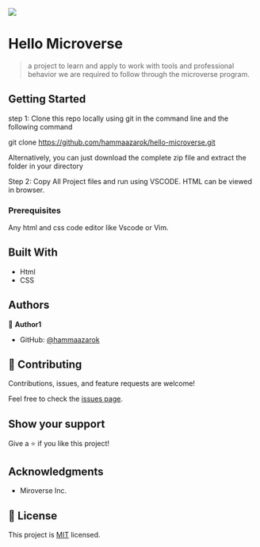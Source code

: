 ![](https://img.shields.io/badge/Microverse-blueviolet)

# Hello Microverse

>a project to learn and apply to work with tools and professional behavior we are required to follow through the microverse program.

## Getting Started

step 1:
Clone this repo locally using git in the command line and the following command

git clone https://github.com/hammaazarok/hello-microverse.git

Alternatively, you can just download the complete zip file and extract the folder in your directory

Step 2:
Copy All Project files and run using VSCODE. HTML can be viewed in browser.

### Prerequisites

Any html and css code editor like Vscode or Vim.

## Built With

- Html
- CSS

## Authors

👤 **Author1**

- GitHub: [@hammaazarok](https://github.com/hammaazarok)



## 🤝 Contributing

Contributions, issues, and feature requests are welcome!

Feel free to check the [issues page](../../issues/).

## Show your support

Give a ⭐️ if you like this project!

## Acknowledgments

- Miroverse Inc.

## 📝 License

This project is [MIT](./MIT.md) licensed.
